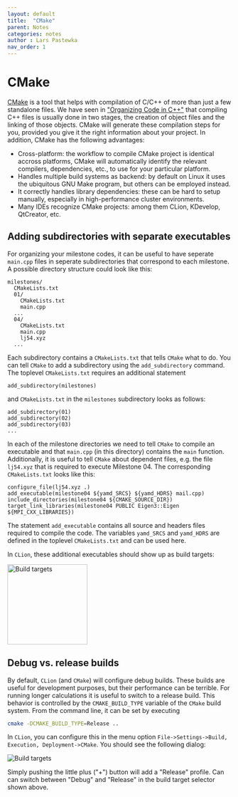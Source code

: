 ```yaml
---
layout: default
title:  "CMake"
parent: Notes
categories: notes
author : Lars Pastewka
nav_order: 1
---
```


# CMake

[CMake](https://cmake.org/) is a tool that helps with compilation of C/C++ of
more than just a few standalone files. We have seen in ["Organizing Code in
C++"](code_organization) that compiling C++ files is usually done in two stages,
the creation of object files and the linking of those objects. CMake will
generate these compilation steps for you, provided you give it the right
information about your project. In addition, CMake has the following advantages:

- Cross-platform: the workflow to compile CMake project is identical accross
  platforms, CMake will automatically identify the relevant compilers,
  dependencies, etc., to use for your particular platform.
- Handles multiple build systems as backend: by default on Linux it uses the
  ubiquitous GNU Make program, but others can be employed instead.
- It correctly handles library dependencies: these can be hard to setup
  manually, especially in high-performance cluster environments.
- Many IDEs recognize CMake projects: among them CLion, KDevelop, QtCreator,
  etc.

## Adding subdirectories with separate executables

For organizing your milestone codes, it can be useful to have seperate `main.cpp` files in seperate subdirectories that correspond to each milestone. A possible directory structure could look like this:
```
milestones/
  CMakeLists.txt
  01/
    CMakeLists.txt
    main.cpp
  ...
  04/
    CMakeLists.txt
    main.cpp
    lj54.xyz
  ...
```
Each subdirectory contains a `CMakeLists.txt` that tells `CMake` what to do. You can tell `CMake` to add a subdirectory using the `add_subdirectory` command. The toplevel `CMakeLists.txt` requires an additional statement
```
add_subdirectory(milestones)
```
and `CMakeLists.txt` in the `milestones` subdirectory looks as follows:
```
add_subdirectory(01)
add_subdirectory(02)
add_subdirectory(03)
...
```
In each of the milestone directories we need to tell `CMake` to compile an executable and that `main.cpp` (in this directory) contains the `main` function. Additionally, it is useful to tell `CMake` about dependent files, e.g. the file `lj54.xyz` that is required to execute Milestone 04. The corresponding `CMakeLists.txt` looks like this:
```
configure_file(lj54.xyz .)
add_executable(milestone04 ${yamd_SRCS} ${yamd_HDRS} mail.cpp)
include_directories(milestone04 ${CMAKE_SOURCE_DIR})
target_link_libraries(milestone04 PUBLIC Eigen3::Eigen ${MPI_CXX_LIBRARIES})
```
The statement `add_executable` contains all source and headers files required to compile the code. The variables `yamd_SRCS` and `yamd_HDRS` are defined in the toplevel `CMakeLists.txt` and can be used here.

In `CLion`, these additional executables should show up as build targets:

<img src="milestone_targets.png" alt="Build targets" width="180"/>

## Debug vs. release builds

By default, `CLion` (and `CMake`) will configure debug builds. These builds are useful for development purposes, but their performance can be terrible. For running longer calculations it is useful to switch to a release build. This behavior is controlled by the `CMAKE_BUILD_TYPE` variable of the `CMake` build system. From the command line, it can be set by executing
```bash
cmake -DCMAKE_BUILD_TYPE=Release ..
```
In `CLion`, you can configure this in the menu option `File->Settings->Build, Execution, Deployment->CMake`. You should see the following dialog:

<img src="cmake_settings.png" alt="Build targets"/>

Simply pushing the little plus ("+") button will add a "Release" profile. Can can switch between "Debug" and "Release" in the build target selector shown above.
